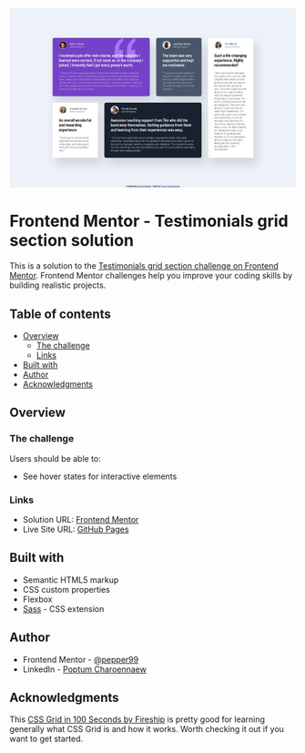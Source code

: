 ![Screenshot](./screenshot.jpg)

# Frontend Mentor - Testimonials grid section solution

This is a solution to the [Testimonials grid section challenge on Frontend Mentor](https://www.frontendmentor.io/challenges/testimonials-grid-section-Nnw6J7Un7). Frontend Mentor challenges help you improve your coding skills by building realistic projects. 

## Table of contents

- [Overview](#overview)
  - [The challenge](#the-challenge)
  - [Links](#links)
- [Built with](#built-with)
- [Author](#author)
- [Acknowledgments](#acknowledgments)

## Overview

### The challenge

Users should be able to:

- See hover states for interactive elements

### Links

- Solution URL: [Frontend Mentor]()
- Live Site URL: [GitHub Pages](https://pepper99.github.io/testimonials-grid-section/index.html)

## Built with

- Semantic HTML5 markup
- CSS custom properties
- Flexbox
- [Sass](https://sass-lang.com/) - CSS extension

## Author

<!-- - Website - [Add your name here](https://www.your-site.com) -->
- Frontend Mentor - [@pepper99](https://www.frontendmentor.io/profile/pepper99)
- LinkedIn - [Poptum Charoennaew](https://www.linkedin.com/in/poptum-cnaew)

## Acknowledgments

This [CSS Grid in 100 Seconds by Fireship](https://www.youtube.com/watch?v=Zz6eOVaaelI) is pretty good for learning generally what CSS Grid is and how it works. Worth checking it out if you want to get started.